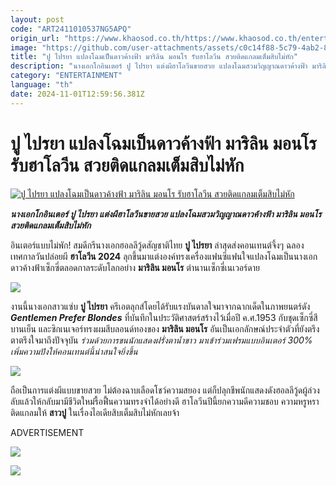 ```yaml
---
layout: post
code: "ART2411010537NG5APQ"
origin_url: "https://www.khaosod.co.th/https://www.khaosod.co.th/entertainment/news_9485922"
image: "https://github.com/user-attachments/assets/c0c14f88-5c79-4ab2-8ef2-c6ac54f91759"
title: "ปู ไปรยา แปลงโฉมเป็นดาวค้างฟ้า มาริลิน มอนโร รับฮาโลวีน สวยติดแกลมเต็มสิบไม่หัก"
description: "นางเอกโกอินเตอร์ ปู ไปรยา แต่งผีฮาโลวีนขายสวย แปลงโฉมสวมวิญญาณดาวค้างฟ้า มาริลิน มอนโร สวยติดแกลมเต็มสิบไม่หัก"
category: "ENTERTAINMENT"
language: "th"
date: 2024-11-01T12:59:56.381Z
---
```


# ปู ไปรยา แปลงโฉมเป็นดาวค้างฟ้า มาริลิน มอนโร รับฮาโลวีน สวยติดแกลมเต็มสิบไม่หัก

[![ปู ไปรยา แปลงโฉมเป็นดาวค้างฟ้า มาริลิน มอนโร รับฮาโลวีน สวยติดแกลมเต็มสิบไม่หัก](https://www.khaosod.co.th/wpapp/uploads/2024/11/poopi111.jpg "ปู ไปรยา แปลงโฉมเป็นดาวค้างฟ้า มาริลิน มอนโร รับฮาโลวีน สวยติดแกลมเต็มสิบไม่หัก")](https://www.khaosod.co.th/wpapp/uploads/2024/11/poopi111.jpg)

_**นางเอกโกอินเตอร์ ปู ไปรยา แต่งผีฮาโลวีนขายสวย แปลงโฉมสวมวิญญาณดาวค้างฟ้า มาริลิน มอนโร สวยติดแกลมเต็มสิบไม่หัก**_

อินเตอร์แบบไม่พัก! สมดีกรีนางเอกฮอลลีวู้ดสัญชาติไทย **ปู ไปรยา** ล่าสุดส่งคอนเทนต์จึ้งๆ ฉลองเทศกาลวันปล่อยผี **ฮาโลวีน 2024** ลุกขึ้นมาแต่งองค์ทรงเครื่องแฟนซีแฟนใจแปลงโฉมเป็นนางเอกดาวค้างฟ้าเซ็กซี่ตลอดกาลระดับโลกอย่าง **มาริลิน มอนโร** ตำนานเซ็กซี่เนเวอร์ดาย

[![](https://www.khaosod.co.th/wpapp/uploads/2024/11/44444444444444.jpg)](https://www.khaosod.co.th/wpapp/uploads/2024/11/44444444444444.jpg)

งานนี้นางเอกสาวแซ่บ **ปู ไปรยา** ครีเอตลุกส์โดยได้รับแรงบันดาลใจมาจากฉากเด็ดในภาพยนตร์ดัง _**Gentlemen Prefer Blondes**_ ที่บันทึกในประวัติศาสตร์สร้างไว้เมื่อปี ค.ศ.1953 กับชุดเซ็กซี่สีบานเย็น และซิกเนเจอร์ทรงผมสีบลอนด์ทองของ **มาริลิน มอนโร** อันเป็นเอกลักษณ์ประจำตัวที่ยังตรึงตาตรึงใจมาถึงปัจจุบัน _ร่วมด้วยการขนนักแสดงฝรั่งตาน้ำขาว มาเข้าร่วมเฟรมแบบอินเตอร์ 300% เพิ่มความปังให้คอนเทนต์นี้น่าสนใจยิ่งขึ้น_

[![](https://www.khaosod.co.th/wpapp/uploads/2024/11/11111111111.jpg)](https://www.khaosod.co.th/wpapp/uploads/2024/11/11111111111.jpg)

ถือเป็นการแต่งผีแบบขายสวย ไม่ต้องฉาบเลือดโชว์ความสยอง แต่ก็ปลุกชีพนักแสดงดังฮอลลีวู้ดผู้ล่วงลับแล้วให้กลับมามีชีวิตใหม่รื้อฟื้นความทรงจำได้อย่างดี ฮาโลวีนปีนี้ยกความดีความชอบ ความหรูหราติดแกลมให้ **สาวปู** ในเรื่องไอเดียสิบเต็มสิบไม่หักเลยจ้า

ADVERTISEMENT

[![](https://www.khaosod.co.th/wpapp/uploads/2024/11/22222222222222.jpg)](https://www.khaosod.co.th/wpapp/uploads/2024/11/22222222222222.jpg)

[![](https://www.khaosod.co.th/wpapp/uploads/2024/11/333333333333.jpg)](https://www.khaosod.co.th/wpapp/uploads/2024/11/333333333333.jpg)